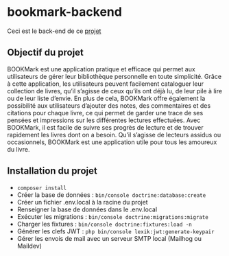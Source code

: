 # bookmark-backend

Ceci est le back-end de ce [projet](https://github.com/Bookmark-Library/bookmark-frontend)

## Objectif du projet
BOOKMark est une application pratique et efficace qui permet aux utilisateurs de gérer leur bibliothèque personnelle en toute simplicité.
Grâce à cette application, les utilisateurs peuvent facilement cataloguer leur collection de livres, qu’il s’agisse de ceux qu’ils ont déjà lu, de leur pile à lire ou de leur liste d’envie.
En plus de cela, BOOKMark offre également la possibilité aux utilisateurs d’ajouter des notes, des commentaires et des citations pour chaque livre, ce qui permet de garder une trace de ses pensées et impressions sur les
différentes lectures effectuées.
Avec BOOKMark, il est facile de suivre ses progrès de lecture et de trouver rapidement les livres dont on a besoin.
Qu’il s’agisse de lecteurs assidus ou occasionnels, BOOKMark est une application utile pour tous les amoureux du livre.

## Installation du projet

- `composer install`
- Créer la base de données : `bin/console doctrine:database:create`
- Créer un fichier .env.local à la racine du projet
- Renseigner la base de données dans le .env.local
- Exécuter les migrations : `bin/console doctrine:migrations:migrate`
- Charger les fixtures : `bin/console doctrine:fixtures:load -n`
- Générer les clefs JWT : `php bin/console lexik:jwt:generate-keypair`
- Gérer les envois de mail avec un serveur SMTP local (Mailhog ou Maildev)

